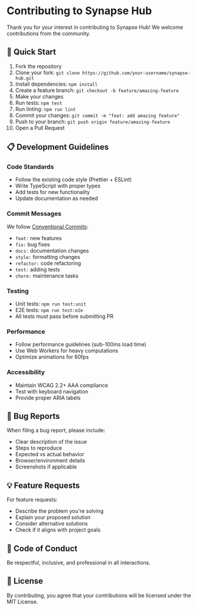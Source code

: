 # Contributing to Synapse Hub

Thank you for your interest in contributing to Synapse Hub! We welcome contributions from the community.

## 🚀 Quick Start

1. Fork the repository
2. Clone your fork: `git clone https://github.com/your-username/synapse-hub.git`
3. Install dependencies: `npm install`
4. Create a feature branch: `git checkout -b feature/amazing-feature`
5. Make your changes
6. Run tests: `npm test`
7. Run linting: `npm run lint`
8. Commit your changes: `git commit -m "feat: add amazing feature"`
9. Push to your branch: `git push origin feature/amazing-feature`
10. Open a Pull Request

## 📋 Development Guidelines

### Code Standards

- Follow the existing code style (Prettier + ESLint)
- Write TypeScript with proper types
- Add tests for new functionality
- Update documentation as needed

### Commit Messages

We follow [Conventional Commits](https://www.conventionalcommits.org/):

- `feat:` new features
- `fix:` bug fixes
- `docs:` documentation changes
- `style:` formatting changes
- `refactor:` code refactoring
- `test:` adding tests
- `chore:` maintenance tasks

### Testing

- Unit tests: `npm run test:unit`
- E2E tests: `npm run test:e2e`
- All tests must pass before submitting PR

### Performance

- Follow performance guidelines (sub-100ms load time)
- Use Web Workers for heavy computations
- Optimize animations for 60fps

### Accessibility

- Maintain WCAG 2.2+ AAA compliance
- Test with keyboard navigation
- Provide proper ARIA labels

## 🐛 Bug Reports

When filing a bug report, please include:

- Clear description of the issue
- Steps to reproduce
- Expected vs actual behavior
- Browser/environment details
- Screenshots if applicable

## 💡 Feature Requests

For feature requests:

- Describe the problem you're solving
- Explain your proposed solution
- Consider alternative solutions
- Check if it aligns with project goals

## 🤝 Code of Conduct

Be respectful, inclusive, and professional in all interactions.

## 📄 License

By contributing, you agree that your contributions will be licensed under the MIT License.
